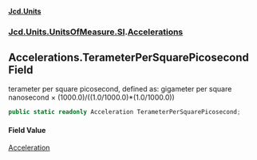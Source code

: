 #### [Jcd.Units](index.md 'index')
### [Jcd.Units.UnitsOfMeasure.SI](Jcd.Units.UnitsOfMeasure.SI.md 'Jcd.Units.UnitsOfMeasure.SI').[Accelerations](Accelerations.md 'Jcd.Units.UnitsOfMeasure.SI.Accelerations')

## Accelerations.TerameterPerSquarePicosecond Field

terameter per square picosecond, defined as: gigameter per square nanosecond × (1000.0)/((1.0/1000.0)*(1.0/1000.0))

```csharp
public static readonly Acceleration TerameterPerSquarePicosecond;
```

#### Field Value
[Acceleration](Acceleration.md 'Jcd.Units.UnitTypes.Acceleration')
